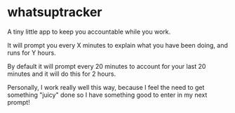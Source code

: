 # whatsuptracker
A tiny little app to keep you accountable while you work.  

It will prompt you every X minutes to explain what you have been doing, and runs for Y hours.

By default it will prompt every 20 minutes to account for your last 20 minutes and it will do this for 2 hours.

Personally, I work really well this way, because I feel the need to get something "juicy" done so I have something good to enter in my next prompt!

